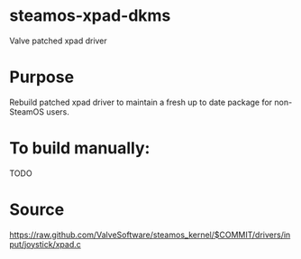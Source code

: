 # steamos-xpad-dkms
Valve patched xpad driver

# Purpose
Rebuild patched xpad driver to maintain a fresh up to date package for non-SteamOS users.
	 
To build manually:
======================

TODO

# Source
https://raw.github.com/ValveSoftware/steamos_kernel/$COMMIT/drivers/input/joystick/xpad.c
